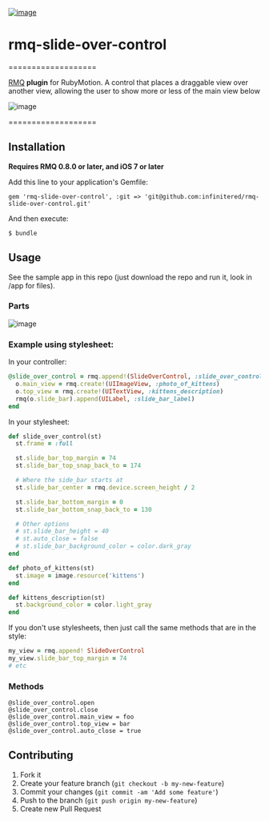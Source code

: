 [![image](http://ir_wp.s3.amazonaws.com/wp-content/uploads/sites/19/2014/09/rmq_plugin.png)](http://rubymotionquery.com)

# rmq-slide-over-control

===================

[RMQ](http://rubymotionquery.com) **plugin** for RubyMotion. A control that places a draggable view over another view, allowing the user to show more or less of the main view below

![image](https://ir_wp.s3.amazonaws.com/wp-content/uploads/sites/19/2014/09/slide-over-control-example_2.gif)

===================

## Installation

**Requires RMQ 0.8.0 or later, and iOS 7 or later**

Add this line to your application's Gemfile:

    gem 'rmq-slide-over-control', :git => 'git@github.com:infinitered/rmq-slide-over-control.git'
    
And then execute:

    $ bundle

## Usage

See the sample app in this repo (just download the repo and run it, look in /app for files).

### Parts

![image](http://ir_wp.s3.amazonaws.com/wp-content/uploads/sites/19/2014/09/rmq-slide-over-control_diagram.png)

### Example using stylesheet:

In your controller:

```ruby
@slide_over_control = rmq.append!(SlideOverControl, :slide_over_control).tap do |o|
  o.main_view = rmq.create!(UIImageView, :photo_of_kittens)
  o.top_view = rmq.create!(UITextView, :kittens_description)
  rmq(o.slide_bar).append(UILabel, :slide_bar_label)
end
```

In your stylesheet:

```ruby
def slide_over_control(st)
  st.frame = :full

  st.slide_bar_top_margin = 74
  st.slide_bar_top_snap_back_to = 174

  # Where the side_bar starts at
  st.slide_bar_center = rmq.device.screen_height / 2

  st.slide_bar_bottom_margin = 0
  st.slide_bar_bottom_snap_back_to = 130

  # Other options
  # st.slide_bar_height = 40
  # st.auto_close = false
  # st.slide_bar_background_color = color.dark_gray
end

def photo_of_kittens(st)
  st.image = image.resource('kittens')
end

def kittens_description(st)
  st.background_color = color.light_gray
end
```

If you don't use stylesheets, then just call the same methods that are in the style:

```ruby
my_view = rmq.append! SlideOverControl
my_view.slide_bar_top_margin = 74
# etc
```

### Methods

```
@slide_over_control.open
@slide_over_control.close
@slide_over_control.main_view = foo
@slide_over_control.top_view = bar
@slide_over_control.auto_close = true
```

## Contributing

1. Fork it
2. Create your feature branch (`git checkout -b my-new-feature`)
3. Commit your changes (`git commit -am 'Add some feature'`)
4. Push to the branch (`git push origin my-new-feature`)
5. Create new Pull Request
